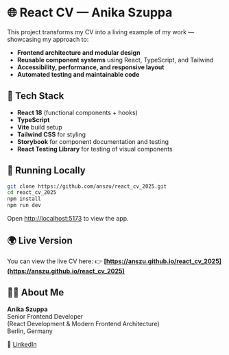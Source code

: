 # 🌐 React CV — Anika Szuppa

This project transforms my CV into a living example of my work — showcasing my approach to:

- **Frontend architecture and modular design**
- **Reusable component systems** using React, TypeScript, and Tailwind
- **Accessibility, performance, and responsive layout**
- **Automated testing and maintainable code**

## 🧩 Tech Stack

- **React 18** (functional components + hooks)
- **TypeScript**
- **Vite** build setup
- **Tailwind CSS** for styling
- **Storybook** for component documentation and testing
- **React Testing Library** for testing of visual components

## 🚀 Running Locally

```bash
git clone https://github.com/anszu/react_cv_2025.git
cd react_cv_2025
npm install
npm run dev
```

Open [http://localhost:5173](http://localhost:5173) to view the app.

## 🌍 Live Version

You can view the live CV here:
👉 **[https://anszu.github.io/react_cv_2025](https://anszu.github.io/react_cv_2025)**

## 👩‍💻 About Me

**Anika Szuppa**  
Senior Frontend Developer  
(React Development & Modern Frontend Architecture)  
Berlin, Germany

📎 [LinkedIn](https://linkedin.com/in/anikaszuppa)
